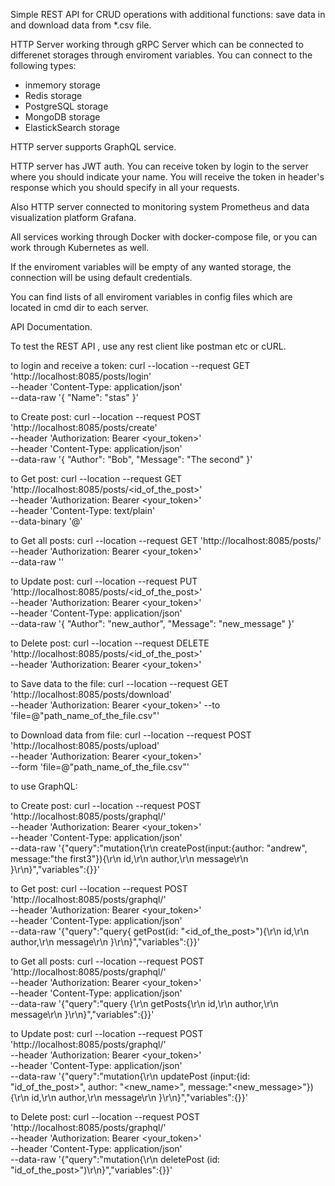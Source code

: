 Simple REST API for CRUD operations with additional functions: save data in and download data from *.csv file.

HTTP Server working through gRPC Server which can be connected to differenet storages through enviroment variables.
You can connect to the following types:
- inmemory storage
- Redis storage
- PostgreSQL storage
- MongoDB storage
- ElastickSearch storage

HTTP server supports GraphQL service.

HTTP server has JWT auth. You can receive token by login to the server where you should indicate your name. You will receive the token in header's response which you should specify in all your requests.

Also HTTP server connected to monitoring system Prometheus and data visualization platform Grafana.

All services working through Docker with docker-compose file, or you can work through Kubernetes as well.

If the enviroment variables will be empty of any wanted storage, the connection will be using default credentials.

You can find lists of all enviroment variables in config files which are located in cmd dir to each server.

API Documentation.

To test the REST API , use any rest client like postman etc or cURL.

to login and receive a token:
curl --location --request GET 'http://localhost:8085/posts/login' \
--header 'Content-Type: application/json' \
--data-raw '{
    "Name": "stas"
}'

to Create post:
curl --location --request POST 'http://localhost:8085/posts/create' \
--header 'Authorization: Bearer <your_token>' \
--header 'Content-Type: application/json' \
--data-raw '{
    "Author": "Bob",
    "Message": "The second"
}'

to Get post:
curl --location --request GET 'http://localhost:8085/posts/<id_of_the_post>' \
--header 'Authorization: Bearer <your_token>' \
--header 'Content-Type: text/plain' \
--data-binary '@'

to Get all posts:
curl --location --request GET 'http://localhost:8085/posts/' \
--header 'Authorization: Bearer <your_token>' \
--data-raw ''

to Update post:
curl --location --request PUT 'http://localhost:8085/posts/<id_of_the_post>' \
--header 'Authorization: Bearer <your_token>' \
--header 'Content-Type: application/json' \
--data-raw '{
    "Author": "new_author",
    "Message": "new_message"
}'

to Delete post:
curl --location --request DELETE 'http://localhost:8085/posts/<id_of_the_post>' \
--header 'Authorization: Bearer <your_token>'

to Save data to the file:
curl --location --request GET 'http://localhost:8085/posts/download' \
--header 'Authorization: Bearer <your_token>'
--to 'file=@"path_name_of_the_file.csv"'

to Download data from file:
curl --location --request POST 'http://localhost:8085/posts/upload' \
--header 'Authorization: Bearer <your_token>' \
--form 'file=@"path_name_of_the_file.csv"'

to use GraphQL:

to Create post:
curl --location --request POST 'http://localhost:8085/posts/graphql/' \
--header 'Authorization: Bearer <your_token>' \
--header 'Content-Type: application/json' \
--data-raw '{"query":"mutation{\r\n  createPost(input:{author: \"andrew\", message:\"the first3\"}){\r\n    id,\r\n    author,\r\n    message\r\n  }\r\n}","variables":{}}'

to Get post:
curl --location --request POST 'http://localhost:8085/posts/graphql/' \
--header 'Authorization: Bearer <your_token>' \
--header 'Content-Type: application/json' \
--data-raw '{"query":"query{ getPost(id: \"<id_of_the_post>\"){\r\n    id,\r\n    author,\r\n    message\r\n  }\r\n}","variables":{}}'

to Get all posts:
curl --location --request POST 'http://localhost:8085/posts/graphql/' \
--header 'Authorization: Bearer <your_token>' \
--header 'Content-Type: application/json' \
--data-raw '{"query":"query {\r\n  getPosts{\r\n    id,\r\n    author,\r\n    message\r\n  }\r\n}","variables":{}}'

to Update post:
curl --location --request POST 'http://localhost:8085/posts/graphql/' \
--header 'Authorization: Bearer <your_token>' \
--header 'Content-Type: application/json' \
--data-raw '{"query":"mutation{\r\n  updatePost (input:{id: \"id_of_the_post>\", author: \"<new_name>\", message:\"<new_message>\"}){\r\n    id,\r\n    author,\r\n    message\r\n  }\r\n}","variables":{}}'

to Delete post:
curl --location --request POST 'http://localhost:8085/posts/graphql/' \
--header 'Authorization: Bearer <your_token>' \
--header 'Content-Type: application/json' \
--data-raw '{"query":"mutation{\r\n  deletePost (id: \"id_of_the_post>\")\r\n}","variables":{}}'
